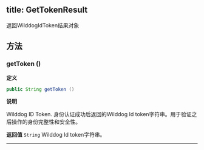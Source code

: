 title: GetTokenResult
---
返回WilddogIdToken结果对象

## 方法

### getToken ()

**定义**

```java
public String getToken ()
```

**说明**

Wilddog ID Token. 身份认证成功后返回的Wilddog Id token字符串。用于验证之后操作的身份完整性和安全性。  

**返回值**
`String` Wilddog Id token字符串。
</br>

--- 